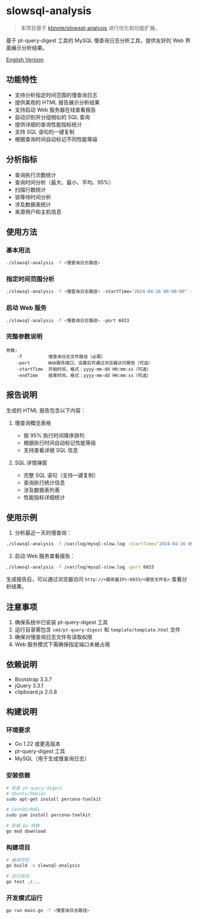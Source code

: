 # slowsql-analysis

> 本项目基于 [kbnote/slowsql-analysis](https://github.com/kbnote/slowsql-analysis) 进行优化和功能扩展。

基于 pt-query-digest 工具的 MySQL 慢查询日志分析工具，提供友好的 Web 界面展示分析结果。

[English Version](README_EN.md)

## 功能特性

- 支持分析指定时间范围的慢查询日志
- 提供美观的 HTML 报告展示分析结果
- 支持启动 Web 服务器在线查看报告
- 自动识别并分组相似的 SQL 查询
- 提供详细的查询性能指标统计
- 支持 SQL 语句的一键复制
- 根据查询时间自动标记不同性能等级

## 分析指标

- 查询执行次数统计
- 查询时间分析（最大、最小、平均、95%）
- 扫描行数统计
- 锁等待时间分析
- 涉及数据表统计
- 来源用户和主机信息

## 使用方法

### 基本用法

```bash
./slowsql-analysis -f <慢查询日志路径>
```

### 指定时间范围分析

```bash
./slowsql-analysis -f <慢查询日志路径> -startTime="2024-04-16 00:00:00" -endTime="2024-04-16 23:59:59"
```

### 启动 Web 服务

```bash
./slowsql-analysis -f <慢查询日志路径> -port 6033
```

### 完整参数说明

```
参数:
    -f          慢查询日志文件路径（必需）
    -port       Web服务端口，设置后可通过浏览器访问报告（可选）
    -startTime  开始时间，格式：yyyy-mm-dd HH:mm:ss（可选）
    -endTime    结束时间，格式：yyyy-mm-dd HH:mm:ss（可选）
```

## 报告说明

生成的 HTML 报告包含以下内容：

1. 慢查询概览表格
   - 按 95% 执行时间降序排列
   - 根据执行时间自动标记性能等级
   - 支持查看详细 SQL 信息

2. SQL 详情弹窗
   - 完整 SQL 语句（支持一键复制）
   - 查询执行统计信息
   - 涉及数据表列表
   - 性能指标详细统计

## 使用示例

1. 分析最近一天的慢查询：
```bash
./slowsql-analysis -f /var/log/mysql-slow.log -startTime="2024-04-16 00:00:00" -endTime="2024-04-16 23:59:59"
```

2. 启动 Web 服务查看报告：
```bash
./slowsql-analysis -f /var/log/mysql-slow.log -port 6033
```

生成报告后，可以通过浏览器访问 `http://<服务器IP>:6033/<报告文件名>` 查看分析结果。

## 注意事项

1. 确保系统中已安装 pt-query-digest 工具
2. 运行目录需包含 `cmd/pt-query-digest` 和 `template/template.html` 文件
3. 确保对慢查询日志文件有读取权限
4. Web 服务模式下需确保指定端口未被占用

## 依赖说明

- Bootstrap 3.3.7
- jQuery 3.3.1
- clipboard.js 2.0.8

## 构建说明

### 环境要求

- Go 1.22 或更高版本
- pt-query-digest 工具
- MySQL（用于生成慢查询日志）

### 安装依赖

```bash
# 安装 pt-query-digest
# Ubuntu/Debian
sudo apt-get install percona-toolkit

# CentOS/RHEL
sudo yum install percona-toolkit

# 安装 Go 依赖
go mod download
```

### 构建项目

```bash
# 编译项目
go build -o slowsql-analysis

# 运行测试
go test ./...
```

### 开发模式运行

```bash
go run main.go -f <慢查询日志路径>
```
